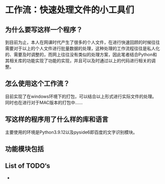 # 工作流：快速处理文件的小工具们
## 为什么要写这样一个程序？
到目前为止，本人在网课时代产生了很多的个人文件，在进行快速回顾的时候往往需要对于以上的个人文件进行批量数据的处理，这种处理的工作流程往往是私人化的、需要及时调整的，而网上往往没有类似的处理方案，因此笔者结合Python和其相关库的功能实现了功能的实现，并且可以及时通过以上的代码进行相关的调整。
## 怎么使用这个工作流？
目前实现了在windows环境下的打包，可以结合以上形式进行实际文件的处理。
同时也在进行对于MAC版本的打包中……
## 写这样的程序用了什么样的库和语言
主要使用的环境是Python3.9.12以及pyside6即百度的文字识别模块。
## 功能模块包括
## List of TODO‘s
* 